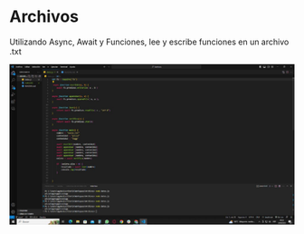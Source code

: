 # Archivos

Utilizando Async, Await y Funciones, lee y escribe funciones en un archivo .txt

![VSC](img/img1.jpg)